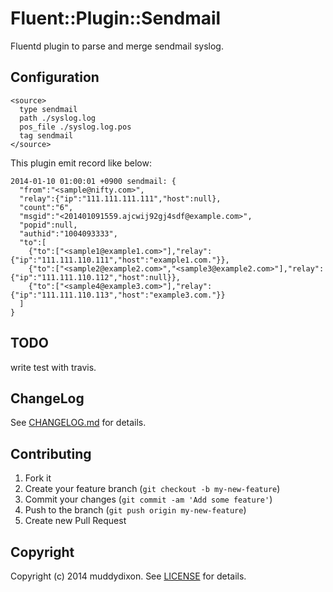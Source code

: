 # Fluent::Plugin::Sendmail

Fluentd plugin to parse and merge sendmail syslog.

## Configuration

```
<source>
  type sendmail
  path ./syslog.log
  pos_file ./syslog.log.pos
  tag sendmail
</source>
```

This plugin emit record like below:

```
2014-01-10 01:00:01 +0900 sendmail: {
  "from":"<sample@nifty.com>",
  "relay":{"ip":"111.111.111.111","host":null},
  "count":"6",
  "msgid":"<201401091559.ajcwij92gj4sdf@example.com>",
  "popid":null,
  "authid":"1004093333",
  "to":[
    {"to":["<sample1@example1.com>"],"relay":{"ip":"111.111.110.111","host":"example1.com."}},
    {"to":["<sample2@example2.com>","<sample3@example2.com>"],"relay":{"ip":"111.111.110.112","host":null}},
    {"to":["<sample4@example3.com>"],"relay":{"ip":"111.111.110.113","host":"example3.com."}}
  ]
}
```

## TODO

write test with travis.


## ChangeLog

See [CHANGELOG.md](CHANGELOG.md) for details.

## Contributing

1. Fork it
2. Create your feature branch (`git checkout -b my-new-feature`)
3. Commit your changes (`git commit -am 'Add some feature'`)
4. Push to the branch (`git push origin my-new-feature`)
5. Create new Pull Request

## Copyright

Copyright (c) 2014 muddydixon. See [LICENSE](LICENSE) for details.
